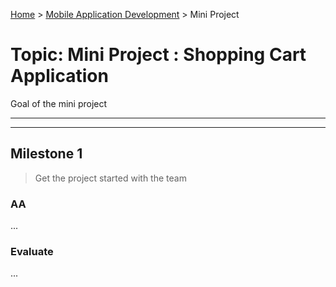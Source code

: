 [Home](../README.md) > [Mobile Application Development](./README.md) > Mini Project

# Topic: Mini Project : Shopping Cart Application

Goal of the mini project 

---

---

## Milestone 1

> Get the project started with the team

### AA

...

### Evaluate

...
